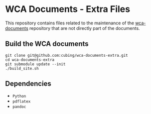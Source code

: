 # WCA Documents - Extra Files

This repository contains files related to the maintenance of the [wca-documents](https://github.com/cubing/wca-documents) repository that are not directly part of the documents.

## Build the WCA documents

    git clone git@github.com:cubing/wca-documents-extra.git
    cd wca-documents-extra
    git submodule update --init
    ./build_site.sh

## Dependencies

- `Python`
- `pdflatex`
- `pandoc`